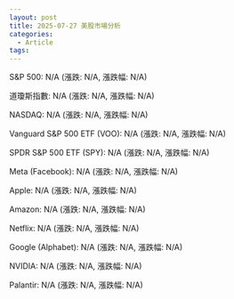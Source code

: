 ```yaml
---
layout: post
title: 2025-07-27 美股市場分析
categories:
  - Article
tags:
---
```



S&P 500: N/A (漲跌: N/A, 漲跌幅: N/A)


道瓊斯指數: N/A (漲跌: N/A, 漲跌幅: N/A)


NASDAQ: N/A (漲跌: N/A, 漲跌幅: N/A)


Vanguard S&P 500 ETF (VOO): N/A (漲跌: N/A, 漲跌幅: N/A)


SPDR S&P 500 ETF (SPY): N/A (漲跌: N/A, 漲跌幅: N/A)


Meta (Facebook): N/A (漲跌: N/A, 漲跌幅: N/A)


Apple: N/A (漲跌: N/A, 漲跌幅: N/A)


Amazon: N/A (漲跌: N/A, 漲跌幅: N/A)


Netflix: N/A (漲跌: N/A, 漲跌幅: N/A)


Google (Alphabet): N/A (漲跌: N/A, 漲跌幅: N/A)


NVIDIA: N/A (漲跌: N/A, 漲跌幅: N/A)


Palantir: N/A (漲跌: N/A, 漲跌幅: N/A)



